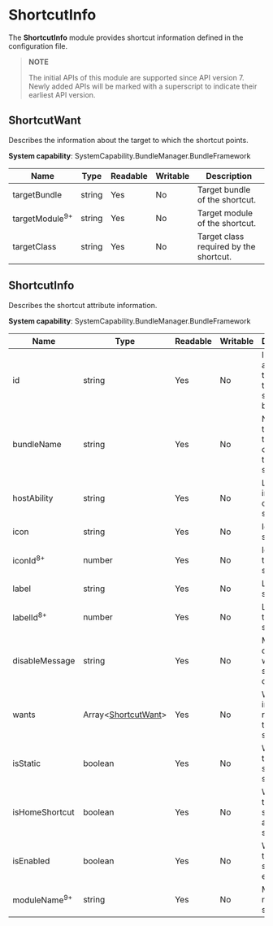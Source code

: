 # ShortcutInfo

The **ShortcutInfo** module provides shortcut information defined in the configuration file.

> **NOTE**
>
> The initial APIs of this module are supported since API version 7. Newly added APIs will be marked with a superscript to indicate their earliest API version.

## ShortcutWant

Describes the information about the target to which the shortcut points.

**System capability**: SystemCapability.BundleManager.BundleFramework

| Name                     | Type  | Readable| Writable| Description                |
| ------------------------- | ------ | ---- | ---- | -------------------- |
| targetBundle              | string | Yes  | No  | Target bundle of the shortcut.|
| targetModule<sup>9+</sup> | string | Yes  | No  | Target module of the shortcut.  |
| targetClass               | string | Yes  | No  | Target class required by the shortcut.|

## ShortcutInfo

Describes the shortcut attribute information.

**System capability**: SystemCapability.BundleManager.BundleFramework

| Name                   | Type                                      | Readable| Writable| Description                        |
| ----------------------- | ------------------------------------------ | ---- | ---- | ---------------------------- |
| id                      | string                                     | Yes  | No  | ID of the application to which the shortcut belongs.    |
| bundleName              | string                                     | Yes  | No  | Name of the bundle that contains the shortcut.        |
| hostAbility             | string                                     | Yes  | No  | Local ability information of the shortcut.   |
| icon                    | string                                     | Yes  | No  | Icon of the shortcut.              |
| iconId<sup>8+</sup>     | number                                     | Yes  | No  | Icon ID of the shortcut.            |
| label                   | string                                     | Yes  | No  | Label of the shortcut.              |
| labelId<sup>8+</sup>    | number                                     | Yes  | No  | Label ID of the shortcut.            |
| disableMessage          | string                                     | Yes  | No  | Message displayed when the shortcut is disabled.          |
| wants                   | Array&lt;[ShortcutWant](#shortcutwant)&gt; | Yes  | No  | Want information required for the shortcut.        |
| isStatic                | boolean                                    | Yes  | No  | Whether the shortcut is static.          |
| isHomeShortcut          | boolean                                    | Yes  | No  | Whether the shortcut is a home shortcut.|
| isEnabled               | boolean                                    | Yes  | No  | Whether the shortcut is enabled.            |
| moduleName<sup>9+</sup> | string                                     | Yes  | No  | Module name of the shortcut.            |
